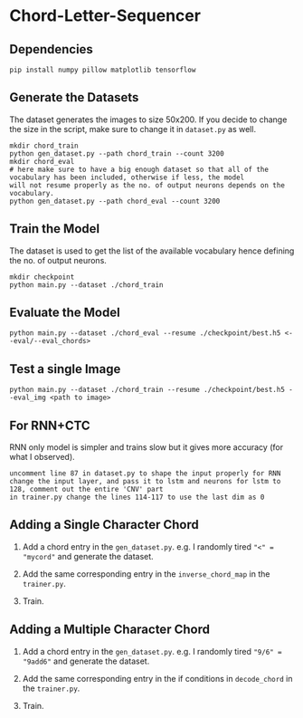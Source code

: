 # Chord-Letter-Sequencer


## Dependencies

```
pip install numpy pillow matplotlib tensorflow
```


## Generate the Datasets

The dataset generates the images to size 50x200. If you decide to change the size in the script, make sure to change it in `dataset.py` as well.

```
mkdir chord_train
python gen_dataset.py --path chord_train --count 3200
mkdir chord_eval
# here make sure to have a big enough dataset so that all of the vocabulary has been included, otherwise if less, the model 
will not resume properly as the no. of output neurons depends on the vocabulary.
python gen_dataset.py --path chord_eval --count 3200
```


## Train the Model

The dataset is used to get the list of the available vocabulary hence defining the no. of output neurons.

```
mkdir checkpoint
python main.py --dataset ./chord_train
```


## Evaluate the Model

```
python main.py --dataset ./chord_eval --resume ./checkpoint/best.h5 <--eval/--eval_chords>
```

## Test a single Image

```
python main.py --dataset ./chord_train --resume ./checkpoint/best.h5 --eval_img <path to image>
```


## For RNN+CTC

RNN only model is simpler and trains slow but it gives more accuracy (for what I observed).

```
uncomment line 87 in dataset.py to shape the input properly for RNN
change the input layer, and pass it to lstm and neurons for lstm to 128, comment out the entire 'CNV' part
in trainer.py change the lines 114-117 to use the last dim as 0 
```

## Adding a Single Character Chord

1. Add a chord entry in the `gen_dataset.py`. e.g. I randomly tired `"<" = "mycord"` and generate the dataset.

2. Add the same corresponding entry in the `inverse_chord_map` in the `trainer.py`.

3. Train.


## Adding a Multiple Character Chord

1. Add a chord entry in the `gen_dataset.py`. e.g. I randomly tired `"9/6" = "9add6"` and generate the dataset.

2. Add the same corresponding entry in the if conditions in `decode_chord` in the `trainer.py`.

3. Train.


